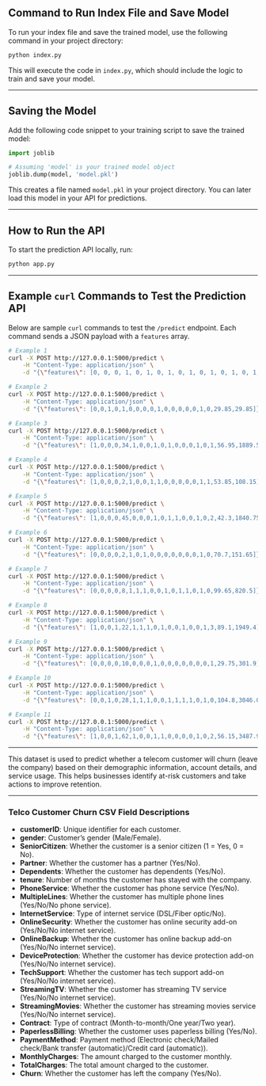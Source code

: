 ## Command to Run Index File and Save Model

To run your index file and save the trained model, use the following command in your project directory:

```bash
python index.py
```

This will execute the code in `index.py`, which should include the logic to train and save your model.

---

## Saving the Model

Add the following code snippet to your training script to save the trained model:

```python
import joblib

# Assuming 'model' is your trained model object
joblib.dump(model, 'model.pkl')
```

This creates a file named `model.pkl` in your project directory. You can later load this model in your API for predictions.

---

## How to Run the API

To start the prediction API locally, run:

```bash
python app.py
```

---

## Example `curl` Commands to Test the Prediction API

Below are sample `curl` commands to test the `/predict` endpoint. Each command sends a JSON payload with a `features` array.

```bash
# Example 1
curl -X POST http://127.0.0.1:5000/predict \
    -H "Content-Type: application/json" \
    -d "{\"features\": [0, 0, 0, 1, 0, 1, 0, 1, 0, 1, 0, 1, 0, 1, 0, 1, 0, 1, 0]}"

# Example 2
curl -X POST http://127.0.0.1:5000/predict \
    -H "Content-Type: application/json" \
    -d "{\"features\": [0,0,1,0,1,0,0,0,0,1,0,0,0,0,0,1,0,29.85,29.85]}"

# Example 3
curl -X POST http://127.0.0.1:5000/predict \
    -H "Content-Type: application/json" \
    -d "{\"features\": [1,0,0,0,34,1,0,0,1,0,1,0,0,0,1,0,1,56.95,1889.5]}"

# Example 4
curl -X POST http://127.0.0.1:5000/predict \
    -H "Content-Type: application/json" \
    -d "{\"features\": [1,0,0,0,2,1,0,0,1,1,0,0,0,0,0,1,1,53.85,108.15]}"

# Example 5
curl -X POST http://127.0.0.1:5000/predict \
    -H "Content-Type: application/json" \
    -d "{\"features\": [1,0,0,0,45,0,0,0,1,0,1,1,0,0,1,0,2,42.3,1840.75]}"

# Example 6
curl -X POST http://127.0.0.1:5000/predict \
    -H "Content-Type: application/json" \
    -d "{\"features\": [0,0,0,0,2,1,0,1,0,0,0,0,0,0,0,1,0,70.7,151.65]}"

# Example 7
curl -X POST http://127.0.0.1:5000/predict \
    -H "Content-Type: application/json" \
    -d "{\"features\": [0,0,0,0,8,1,1,1,0,0,1,0,1,1,0,1,0,99.65,820.5]}"

# Example 8
curl -X POST http://127.0.0.1:5000/predict \
    -H "Content-Type: application/json" \
    -d "{\"features\": [1,0,0,1,22,1,1,1,0,1,0,0,1,0,0,1,3,89.1,1949.4]}"

# Example 9
curl -X POST http://127.0.0.1:5000/predict \
    -H "Content-Type: application/json" \
    -d "{\"features\": [0,0,0,0,10,0,0,0,1,0,0,0,0,0,0,0,1,29.75,301.9]}"

# Example 10
curl -X POST http://127.0.0.1:5000/predict \
    -H "Content-Type: application/json" \
    -d "{\"features\": [0,0,1,0,28,1,1,1,0,0,1,1,1,1,0,1,0,104.8,3046.05]}"

# Example 11
curl -X POST http://127.0.0.1:5000/predict \
    -H "Content-Type: application/json" \
    -d "{\"features\": [1,0,0,1,62,1,0,0,1,1,0,0,0,0,1,0,2,56.15,3487.95]}"
```

---

This dataset is used to predict whether a telecom customer will churn (leave the company) based on their demographic information, account details, and service usage. This helps businesses identify at-risk customers and take actions to improve retention.

---

### Telco Customer Churn CSV Field Descriptions

- **customerID**: Unique identifier for each customer.
- **gender**: Customer’s gender (Male/Female).
- **SeniorCitizen**: Whether the customer is a senior citizen (1 = Yes, 0 = No).
- **Partner**: Whether the customer has a partner (Yes/No).
- **Dependents**: Whether the customer has dependents (Yes/No).
- **tenure**: Number of months the customer has stayed with the company.
- **PhoneService**: Whether the customer has phone service (Yes/No).
- **MultipleLines**: Whether the customer has multiple phone lines (Yes/No/No phone service).
- **InternetService**: Type of internet service (DSL/Fiber optic/No).
- **OnlineSecurity**: Whether the customer has online security add-on (Yes/No/No internet service).
- **OnlineBackup**: Whether the customer has online backup add-on (Yes/No/No internet service).
- **DeviceProtection**: Whether the customer has device protection add-on (Yes/No/No internet service).
- **TechSupport**: Whether the customer has tech support add-on (Yes/No/No internet service).
- **StreamingTV**: Whether the customer has streaming TV service (Yes/No/No internet service).
- **StreamingMovies**: Whether the customer has streaming movies service (Yes/No/No internet service).
- **Contract**: Type of contract (Month-to-month/One year/Two year).
- **PaperlessBilling**: Whether the customer uses paperless billing (Yes/No).
- **PaymentMethod**: Payment method (Electronic check/Mailed check/Bank transfer (automatic)/Credit card (automatic)).
- **MonthlyCharges**: The amount charged to the customer monthly.
- **TotalCharges**: The total amount charged to the customer.
- **Churn**: Whether the customer has left the company (Yes/No).